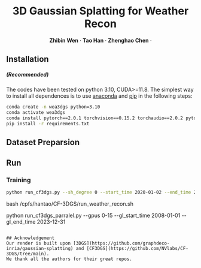 <!-- PROJECT LOGO -->

<p align="center">

  <h1 align="center">3D Gaussian Splatting for Weather Recon</h1>
  <p align="center">
    <a><strong>Zhibin Wen</strong></a>
    ·
    <a><strong>Tao Han</strong></a>
    ·
    <a><strong>Zhenghao Chen</strong></a>
    ·

## Installation

##### (Recommended)
The codes have been tested on python 3.10, CUDA>=11.8. The simplest way to install all dependences is to use [anaconda](https://www.anaconda.com/) and [pip](https://pypi.org/project/pip/) in the following steps: 

```bash
conda create -n wea3dgs python=3.10
conda activate wea3dgs
conda install pytorch==2.0.1 torchvision==0.15.2 torchaudio==2.0.2 pytorch-cuda=11.8 -c pytorch -c nvidia
pip install -r requirements.txt
```

## Dataset Preparsion


## Run

### Training
```bash
python run_cf3dgs.py --sh_degree 0 --start_time 2020-01-02 --end_time 2020-01-03
```

bash /cpfs/hantao/CF-3DGS/run_weather_recon.sh

python run_cf3dgs_parralel.py --gpus 0-15 --gl_start_time 2008-01-01 --gl_end_time 2023-12-31


```

## Acknowledgement
Our render is built upon [3DGS](https://github.com/graphdeco-inria/gaussian-splatting) and [CF3DGS](https://github.com/NVlabs/CF-3DGS/tree/main).
We thank all the authors for their great repos.
